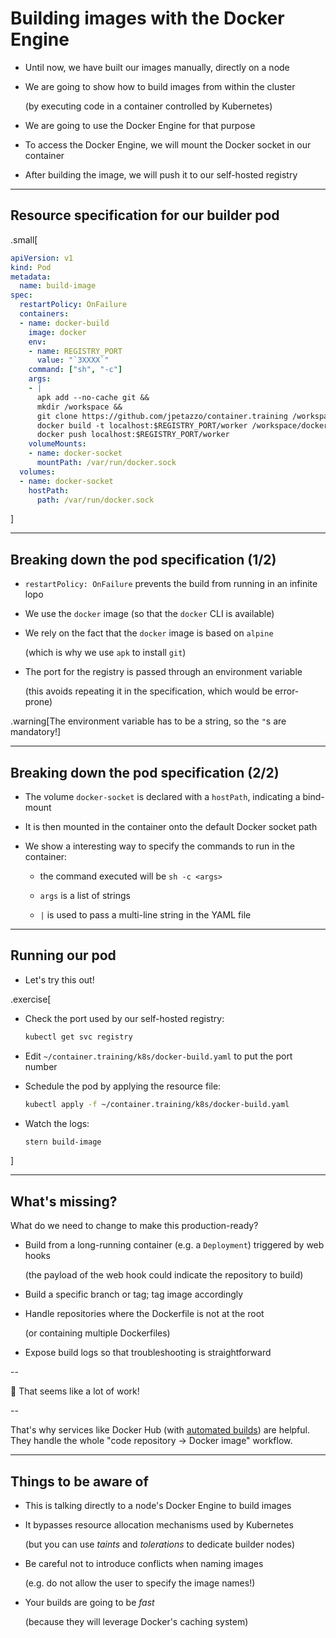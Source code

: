 # Building images with the Docker Engine

- Until now, we have built our images manually, directly on a node

- We are going to show how to build images from within the cluster

  (by executing code in a container controlled by Kubernetes)

- We are going to use the Docker Engine for that purpose

- To access the Docker Engine, we will mount the Docker socket in our container

- After building the image, we will push it to our self-hosted registry

---

## Resource specification for our builder pod

.small[
```yaml
apiVersion: v1
kind: Pod
metadata:
  name: build-image
spec:
  restartPolicy: OnFailure
  containers:
  - name: docker-build
    image: docker
    env:
    - name: REGISTRY_PORT
      value: "`3XXXX`"
    command: ["sh", "-c"]
    args:
    - |
      apk add --no-cache git &&
      mkdir /workspace &&
      git clone https://github.com/jpetazzo/container.training /workspace &&
      docker build -t localhost:$REGISTRY_PORT/worker /workspace/dockercoins/worker &&
      docker push localhost:$REGISTRY_PORT/worker
    volumeMounts:
    - name: docker-socket
      mountPath: /var/run/docker.sock
  volumes:
  - name: docker-socket
    hostPath:
      path: /var/run/docker.sock
```
]

---

## Breaking down the pod specification (1/2)

- `restartPolicy: OnFailure` prevents the build from running in an infinite lopo

- We use the `docker` image (so that the `docker` CLI is available)

- We rely on the fact that the `docker` image is based on `alpine`

  (which is why we use `apk` to install `git`)

- The port for the registry is passed through an environment variable

  (this avoids repeating it in the specification, which would be error-prone)

.warning[The environment variable has to be a string, so the `"`s are mandatory!]

---

## Breaking down the pod specification (2/2)

- The volume `docker-socket` is declared with a `hostPath`, indicating a bind-mount

- It is then mounted in the container onto the default Docker socket path

- We show a interesting way to specify the commands to run in the container:

  - the command executed will be `sh -c <args>`

  - `args` is a list of strings

  - `|` is used to pass a multi-line string in the YAML file

---

## Running our pod

- Let's try this out!

.exercise[

- Check the port used by our self-hosted registry:
  ```bash
  kubectl get svc registry
  ```

- Edit `~/container.training/k8s/docker-build.yaml` to put the port number

- Schedule the pod by applying the resource file:
  ```bash
  kubectl apply -f ~/container.training/k8s/docker-build.yaml
  ```

- Watch the logs:
  ```bash
  stern build-image
  ```

<!--
```longwait latest: digest: sha256:```
```keys ^C```
-->

]

---

## What's missing?

What do we need to change to make this production-ready?

- Build from a long-running container (e.g. a `Deployment`) triggered by web hooks

  (the payload of the web hook could indicate the repository to build)

- Build a specific branch or tag; tag image accordingly

- Handle repositories where the Dockerfile is not at the root

  (or containing multiple Dockerfiles)

- Expose build logs so that troubleshooting is straightforward

--

🤔 That seems like a lot of work!

--

That's why services like Docker Hub (with [automated builds](https://docs.docker.com/docker-hub/builds/)) are helpful.
<br/>
They handle the whole "code repository → Docker image" workflow.

---

## Things to be aware of

- This is talking directly to a node's Docker Engine to build images

- It bypasses resource allocation mechanisms used by Kubernetes

  (but you can use *taints* and *tolerations* to dedicate builder nodes)

- Be careful not to introduce conflicts when naming images

  (e.g. do not allow the user to specify the image names!)

- Your builds are going to be *fast*

  (because they will leverage Docker's caching system)

